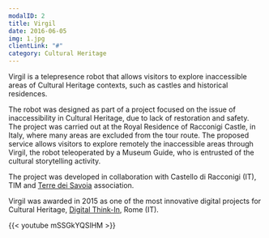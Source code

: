 ```yaml
---
modalID: 2
title: Virgil
date: 2016-06-05
img: 1.jpg
clientLink: "#"
category: Cultural Heritage
---
```


Virgil is a telepresence robot that allows visitors to explore inaccessible areas of Cultural Heritage contexts, such as castles and historical residences.

The robot was designed as part of a project focused on the issue of inaccessibility in Cultural Heritage, due to lack of restoration and safety. The project was carried out at the Royal Residence of Racconigi Castle, in Italy, where many areas are excluded from the tour route. The proposed service allows visitors to explore remotely the inaccessible areas through Virgil, the robot teleoperated by a Museum Guide, who is entrusted of the cultural storytelling activity.

The project was developed in collaboration with Castello di Racconigi (IT), TIM and [Terre dei Savoia](http://www.visitterredeisavoia.it/Default.aspx) association.

Virgil was awarded in 2015 as one of the most innovative digital projects for Cultural Heritage, [Digital Think-In](http://www.maxxi.art/events/digital-think-in-call/), Rome (IT).

{{< youtube mSSGkYQSlHM >}}
